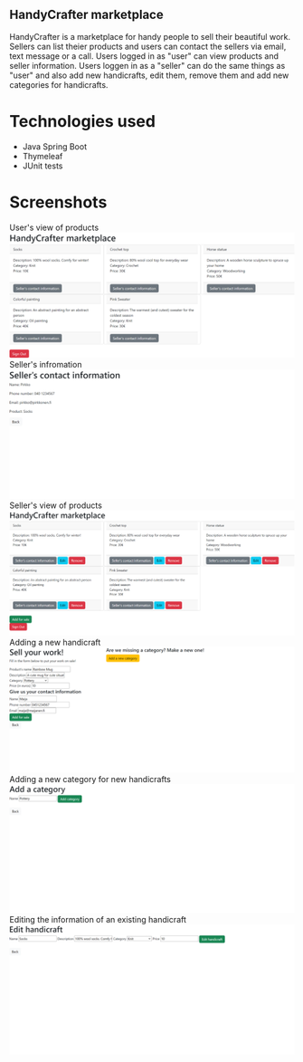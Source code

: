 ## HandyCrafter marketplace
HandyCrafter is a marketplace for handy people to sell their beautiful work. Sellers can list theier products and users can contact the sellers via email, text message or a call. Users logged in as "user" can view products and seller information. Users loggen in as a "seller" can do the same things as "user" and also add new handicrafts, edit them, remove them and add new categories for handicrafts.

# Technologies used
- Java Spring Boot
- Thymeleaf
- JUnit tests

# Screenshots
User's view of products
![Screenshot of the app's product view as a user](./screenshots/userview.png)
Seller's infromation
![Screenshot of the app's seller information view](./screenshots/sellerinfoview.png)
Seller's view of products
![Screenshot of the app's product view as a seller](./screenshots/sellerview.png)
Adding a new handicraft
![Screenshot of the app's view of adding new handicrafts](./screenshots/addhandicraft.png)
Adding a new category for new handicrafts
![Screenshot of the app's view of adding a new category for new handicrafts](./screenshots/addcategory.png)
Editing the information of an existing handicraft
![Screenshot of the app's view of editing the information of an exisiting handicraft](./screenshots/editview.png)